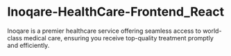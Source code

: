 # Inoqare-HealthCare-Frontend_React
Inoqare is a premier healthcare service offering seamless access to world-class medical care, ensuring you receive top-quality treatment promptly and efficiently.
